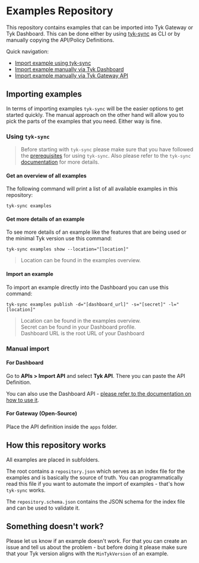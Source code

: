 # Examples Repository

This repository contains examples that can be imported into Tyk Gateway or Tyk Dashboard.
This can be done either by using [tyk-sync](https://github.com/TykTechnologies/tyk-sync) as CLI or by manually copying the API/Policy Definitions.

Quick navigation:

- [Import example using tyk-sync](#using-tyk-sync)
- [Import example manually via Tyk Dashboard](#for-dashboard)
- [Import example manually via Tyk Gateway API](#for-gateway-open-source)

## Importing examples
In terms of importing examples `tyk-sync` will be the easier options to get started quickly. 
The manual approach on the other hand will allow you to pick the parts of the examples that you need.
Either way is fine.

### Using `tyk-sync`
> Before starting with `tyk-sync` please make sure that you have followed the [prerequisites](https://github.com/TykTechnologies/tyk-sync#prerequisites) for using `tyk-sync`.
> Also please refer to the `tyk-sync` [documentation](https://tyk.io/docs/tyk-sync/) for more details.

#### Get an overview of all examples
The following command will print a list of all available examples in this repository:
```
tyk-sync examples
```

#### Get more details of an example
To see more details of an example like the features that are being used or the minimal Tyk version use this command:
```
tyk-sync examples show --location="[location]"
```
> Location can be found in the examples overview.

#### Import an example
To import an example directly into the Dashboard you can use this command:
```
tyk-sync examples publish -d="[dashboard_url]" -s="[secret]" -l="[location]"
```
> Location can be found in the examples overview.\
> Secret can be found in your Dashboard profile. \
> Dashboard URL is the root URL of your Dashboard

### Manual import

#### For Dashboard
Go to **APIs > Import API** and select **Tyk API**. There you can paste the API Definition. 

You can also use the Dashboard API - [please refer to the documentation on how to use it](https://tyk.io/docs/getting-started/import-apis/).

#### For Gateway (Open-Source)
Place the API definition inside the `apps` folder.

## How this repository works
All examples are placed in subfolders.

The root contains a `repository.json` which serves as an index file for the examples and is basically the source of truth.
You can programmatically read this file if you want to automate the import of examples - that's how `tyk-sync` works.

The `repository.schema.json` contains the JSON schema for the index file and can be used to validate it.

## Something doesn't work?
Please let us know if an example doesn't work. For that you can create an issue and tell us about the problem - but before doing it 
please make sure that your Tyk version aligns with the `MinTykVersion` of an example.